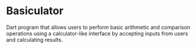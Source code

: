 # Basiculator
Dart program that allows users to perform basic arithmetic and comparison operations using a calculator-like interface by accepting inputs from users and calculating results.


